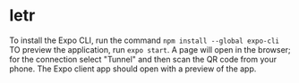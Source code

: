 # letr
To install the Expo CLI, run the command ```npm install --global expo-cli```
TO preview the application, run ```expo start```. A page will open in the browser; for the connection select "Tunnel" and then scan the QR code from your phone. The Expo client app should open with a preview of the app.
